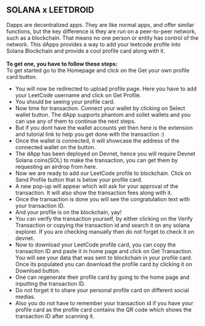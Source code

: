 ## SOLANA x LEETDROID

Dapps are decentralized apps. They are like normal apps, and offer similar functions, but the key difference is they are run on a peer-to-peer network, such as a blockchain. That means no one person or entity has control of the network. This dApps provides a way to add your leetcode profile into Solana Blockchain and provide a cool profile card along with it.
<br/><br/>**To get one, you have to follow these steps:**<br/>
To get started go to the Homepage and click on the Get your own profile card button.

- You will now be redirected to upload profile page. Here you have to add your LeetCode username and click on Get Profile.
- You should be seeing your profile card.
- Now time for transaction. Connect your wallet by clicking on Select wallet button. The dApp supports phantom and sollet wallets and you can use any of them to continue the next steps.
- But if you dont have the wallet accounts yet then here is the extension and tutorial link to help you get done with the transaction :)
- Once the wallet is connected, it will showcase the address of the connected wallet on the button.
- The dApp has been deployed on Devnet, hence you will require Devnet Solana coins(SOL) to make the transaction, you can get them by requesting an airdrop from here.
- Now we are ready to add our LeetCode profile to blockchain. Click on Send Profile button that is below your profile card.
- A new pop-up will appear which will ask for your approval of the transaction. It will also show the transaction fees along with it.
- Once the transaction is done you will see the congratulation text with your transaction ID.
- And your profile is on the blockchain, yay!
- You can verify the transaction yourself, by either clicking on the Verify Transaction or copying the transaction id and search it on any solana explorer. If you are checking manually then do not forget to check it on devnet.
- Now to download your LeetCode profile card, you can copy the transaction ID and paste it in home page and click on Get Transaction. You will see your data that was sent to blockchain in your profile card. Once its populated you can download the profile card by clicking it on Download button.
- One can regenerate their profile card by going to the home page and inputting the transaction ID.
- Do not forget it to share your personal profile card on different social medias.
- Also you do not have to remember your transaction id if you have your profile card as the profile card contains the QR code which shows the transaction ID after scanning it.
